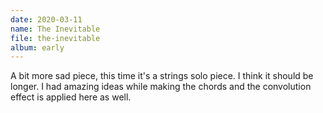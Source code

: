 ```yaml
---
date: 2020-03-11
name: The Inevitable
file: the-inevitable
album: early
---
```


A bit more sad piece, this time it's a strings solo piece. I think it should be longer. I had amazing ideas while making the chords and the convolution effect is applied here as well. 

